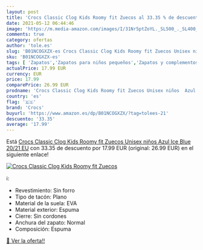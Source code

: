 ```yaml
---
layout: post
title: 'Crocs Classic Clog Kids Roomy fit Zuecos al 33.35 % de descuento'
date: 2021-05-12 06:44:46
image: 'https://m.media-amazon.com/images/I/31Nr5ptZoYL._SL500_._SL400_.jpg'
comments: true
category: ofertas
author: 'tole.es'
slug: 'B01NCOGXZX-es Crocs Classic Clog Kids Roomy fit Zuecos Unisex niños Azul...'
sku: 'B01NCOGXZX-es'
tags: [ 'Zapatos','Zapatos para niños pequeños','Zapatos y complementos','Zuecos y mules para niño','crocs','zuecos', ]
actualPrice: 17.99 EUR
currency: EUR
price: 17.99
comparePrice: 26.99 EUR
prodname: 'Crocs Classic Clog Kids Roomy fit Zuecos Unisex niños  Azul  Ice Blue   20/21 EU'
country: 'es'
flag: '🇪🇸'
brand: 'Crocs'
buyurl: 'https://www.amazon.es/dp/B01NCOGXZX/?tag=tolees-21'
descuento: '33.35'
average: '17.99'
---
```


Está [Crocs Classic Clog Kids Roomy fit Zuecos Unisex niños  Azul  Ice Blue   20/21 EU](https://www.amazon.es/dp/B01NCOGXZX/?tag=tolees-21) con 33.35 de descuento por 17.99 EUR (original: 26.99 EUR) en el siguiente enlace!

[![Crocs Classic Clog Kids Roomy fit Zuecos](https://m.media-amazon.com/images/I/31Nr5ptZoYL._SL500_._SL400_.jpg)](https://www.amazon.es/dp/B01NCOGXZX/?tag=tolees-21)

ℹ️:

- Revestimiento: Sin forro
- Tipo de tacón: Plano
- Material de la suela: EVA
- Material exterior: Espuma
- Cierre: Sin cordones
- Anchura del zapato: Normal
- Composición: Espuma

[🛒 Ver la oferta!!](https://www.amazon.es/dp/B01NCOGXZX/?tag=tolees-21)
